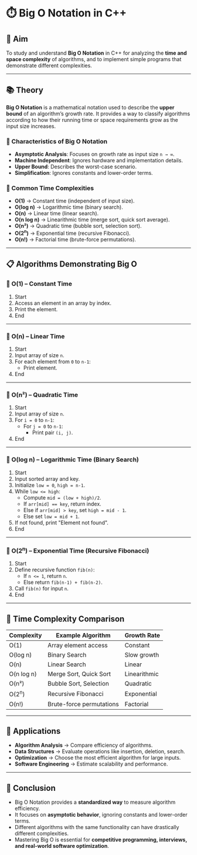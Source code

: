 # ⏱️ Big O Notation in C++

## 🎯 Aim  
To study and understand **Big O Notation** in C++ for analyzing the **time and space complexity** of algorithms, and to implement simple programs that demonstrate different complexities.

---

## 📚 Theory  

**Big O Notation** is a mathematical notation used to describe the **upper bound** of an algorithm’s growth rate. It provides a way to classify algorithms according to how their running time or space requirements grow as the input size increases.

### 🔑 Characteristics of Big O Notation  
- **Asymptotic Analysis**: Focuses on growth rate as input size `n → ∞`.  
- **Machine Independent**: Ignores hardware and implementation details.  
- **Upper Bound**: Describes the worst-case scenario.  
- **Simplification**: Ignores constants and lower-order terms.  

### 🔄 Common Time Complexities  
- **O(1)** → Constant time (independent of input size).  
- **O(log n)** → Logarithmic time (binary search).  
- **O(n)** → Linear time (linear search).  
- **O(n log n)** → Linearithmic time (merge sort, quick sort average).  
- **O(n²)** → Quadratic time (bubble sort, selection sort).  
- **O(2<sup>n</sup>)** → Exponential time (recursive Fibonacci).  
- **O(n!)** → Factorial time (brute-force permutations).  

---

## 📋 Algorithms Demonstrating Big O  

### 🧾 O(1) – Constant Time  
1. Start  
2. Access an element in an array by index.  
3. Print the element.  
4. End  

---

### 🧾 O(n) – Linear Time  
1. Start  
2. Input array of size `n`.  
3. For each element from `0` to `n-1`:  
   - Print element.  
4. End  

---

### 🧾 O(n²) – Quadratic Time  
1. Start  
2. Input array of size `n`.  
3. For `i = 0` to `n-1`:  
   - For `j = 0` to `n-1`:  
     - Print pair `(i, j)`.  
4. End  

---

### 🧾 O(log n) – Logarithmic Time (Binary Search)  
1. Start  
2. Input sorted array and key.  
3. Initialize `low = 0`, `high = n-1`.  
4. While `low <= high`:  
   - Compute `mid = (low + high)/2`.  
   - If `arr[mid] == key`, return index.  
   - Else if `arr[mid] > key`, set `high = mid - 1`.  
   - Else set `low = mid + 1`.  
5. If not found, print "Element not found".  
6. End  

---

### 🧾 O(2<sup>n</sup>) – Exponential Time (Recursive Fibonacci)  
1. Start  
2. Define recursive function `fib(n)`:  
   - If `n <= 1`, return `n`.  
   - Else return `fib(n-1) + fib(n-2)`.  
3. Call `fib(n)` for input `n`.  
4. End  

---

## 🧩 Time Complexity Comparison  

| Complexity | Example Algorithm        | Growth Rate |
|------------|--------------------------|-------------|
| O(1)       | Array element access     | Constant    |
| O(log n)   | Binary Search            | Slow growth |
| O(n)       | Linear Search            | Linear      |
| O(n log n) | Merge Sort, Quick Sort   | Linearithmic|
| O(n²)      | Bubble Sort, Selection   | Quadratic   |
| O(2<sup>n</sup>)     | Recursive Fibonacci      | Exponential |
| O(n!)      | Brute-force permutations | Factorial   |

---

## 🚀 Applications  

- **Algorithm Analysis** → Compare efficiency of algorithms.  
- **Data Structures** → Evaluate operations like insertion, deletion, search.  
- **Optimization** → Choose the most efficient algorithm for large inputs.  
- **Software Engineering** → Estimate scalability and performance.  

---

## 🧠 Conclusion  

- Big O Notation provides a **standardized way** to measure algorithm efficiency.  
- It focuses on **asymptotic behavior**, ignoring constants and lower-order terms.  
- Different algorithms with the same functionality can have drastically different complexities.  
- Mastering Big O is essential for **competitive programming, interviews, and real-world software optimization**.
